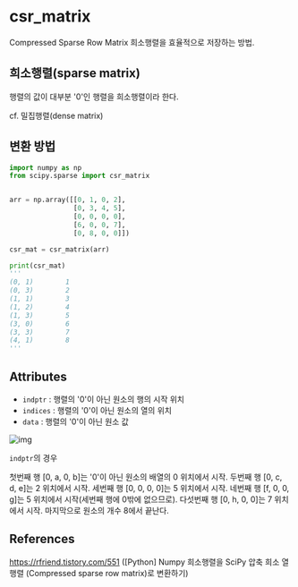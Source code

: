 # csr_matrix

Compressed Sparse Row Matrix
희소행렬을 효율적으로 저장하는 방법.



## 희소행렬(sparse matrix)

행렬의 값이 대부분 '0'인 행렬을 희소행렬이라 한다.

cf. 밀집행렬(dense matrix)



## 변환 방법

```python
import numpy as np
from scipy.sparse import csr_matrix


arr = np.array([[0, 1, 0, 2], 
                [0, 3, 4, 5], 
                [0, 0, 0, 0], 
                [6, 0, 0, 7], 
                [0, 8, 0, 0]])

csr_mat = csr_matrix(arr)

print(csr_mat)
'''
(0, 1)        1
(0, 3)        2
(1, 1)        3
(1, 2)        4
(1, 3)        5
(3, 0)        6
(3, 3)        7
(4, 1)        8
'''
```



## Attributes

- `indptr` : 행렬의 '0'이 아닌 원소의 행의 시작 위치
- `indices` : 행렬의 '0'이 아닌 원소의 열의 위치
- `data` : 행렬의 '0'이 아닌 원소 값

![img](https://t1.daumcdn.net/cfile/tistory/99C845445F69BC8A32)

`indptr`의 경우

첫번째 행 [0, a, 0, b]는 '0'이 아닌 원소의 배열의 0 위치에서 시작.
두번째 행 [0, c, d, e]는 2 위치에서 시작.
세번째 행 [0, 0, 0, 0]는 5 위치에서 시작.
네번째 행 [f, 0, 0, g]는 5 위치에서 시작(세번째 행에 0밖에 없으므로).
다섯번째 행 [0, h, 0, 0]는 7 위치에서 시작.
마지막으로 원소의 개수 8에서 끝난다.



## References

https://rfriend.tistory.com/551 ([Python] Numpy 희소행렬을 SciPy 압축 희소 열 행렬 (Compressed sparse row matrix)로 변환하기)

